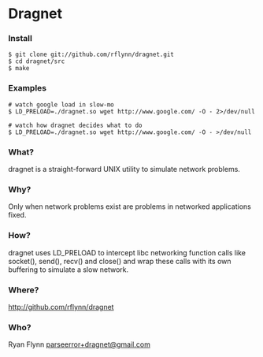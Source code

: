 # Dragnet

### Install
    $ git clone git://github.com/rflynn/dragnet.git
    $ cd dragnet/src
    $ make

### Examples
    # watch google load in slow-mo
    $ LD_PRELOAD=./dragnet.so wget http://www.google.com/ -O - 2>/dev/null

    # watch how dragnet decides what to do
    $ LD_PRELOAD=./dragnet.so wget http://www.google.com/ -O - >/dev/null

### What?
dragnet is a straight-forward UNIX utility to simulate network problems.

### Why?
Only when network problems exist are problems in networked applications fixed.

### How?
dragnet uses LD_PRELOAD to intercept libc networking function calls like socket(), send(), recv() and close() and wrap these calls with its own buffering to simulate a slow network.


### Where?
http://github.com/rflynn/dragnet

### Who?
Ryan Flynn parseerror+dragnet@gmail.com


